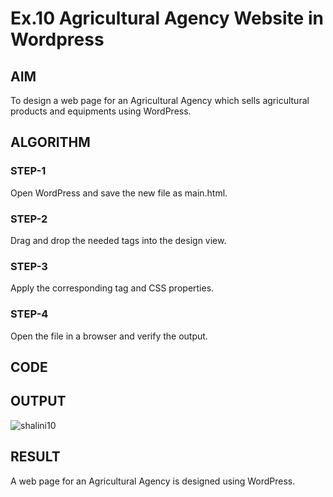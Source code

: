 # Ex.10 Agricultural Agency Website in Wordpress 
## AIM
  To design a web page for an Agricultural Agency which sells agricultural products and equipments using WordPress.

## ALGORITHM
### STEP-1
  Open WordPress and save the new file as main.html.

### STEP-2
  Drag and drop the needed tags into the design view.

### STEP-3
  Apply the corresponding tag and CSS properties.

### STEP-4
  Open the file in a browser and verify the output.
  
## CODE




## OUTPUT
![shalini10](https://github.com/Shalini-Rajan/EX10_Web-Design/assets/128398163/9f7583d5-dcfa-40a4-bdf4-477fbe88a6b9)


## RESULT
  A web page for an Agricultural Agency is designed using WordPress.
